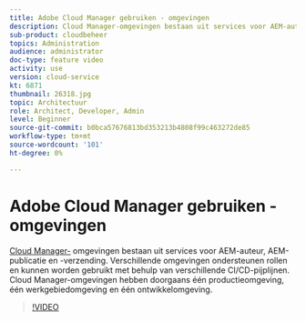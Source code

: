 ```yaml
---
title: Adobe Cloud Manager gebruiken - omgevingen
description: Cloud Manager-omgevingen bestaan uit services voor AEM-auteur, AEM-publicatie en -verzending. Verschillende omgevingen ondersteunen rollen en kunnen worden gebruikt met behulp van verschillende CI/CD-pijplijnen. Cloud Manager-omgevingen hebben doorgaans één productieomgeving, één werkgebiedomgeving en één ontwikkelomgeving.
sub-product: cloudbeheer
topics: Administration
audience: administrator
doc-type: feature video
activity: use
version: cloud-service
kt: 6871
thumbnail: 26318.jpg
topic: Architectuur
role: Architect, Developer, Admin
level: Beginner
source-git-commit: b0bca57676813bd353213b4808f99c463272de85
workflow-type: tm+mt
source-wordcount: '101'
ht-degree: 0%

---
```



# Adobe Cloud Manager gebruiken - omgevingen

[Cloud Manager-](https://experienceleague.adobe.com/docs/experience-manager-cloud-manager/using/how-to-use/manage-your-environment.html) omgevingen bestaan uit services voor AEM-auteur, AEM-publicatie en -verzending. Verschillende omgevingen ondersteunen rollen en kunnen worden gebruikt met behulp van verschillende CI/CD-pijplijnen. Cloud Manager-omgevingen hebben doorgaans één productieomgeving, één werkgebiedomgeving en één ontwikkelomgeving.

>[!VIDEO](https://video.tv.adobe.com/v/26318/?quality=12&learn=on&hidetitle=true)
